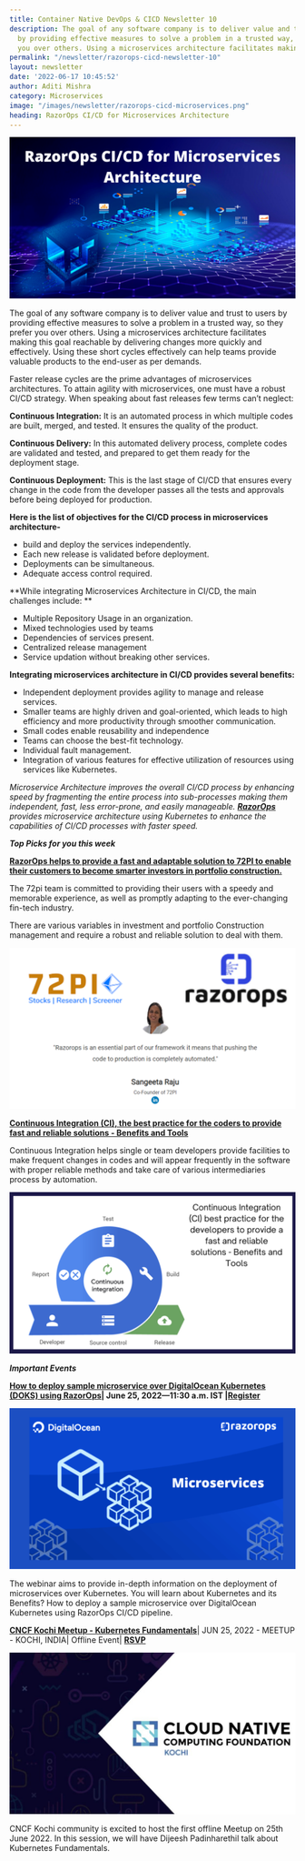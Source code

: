 ```yaml
---
title: Container Native DevOps & CICD Newsletter 10
description: The goal of any software company is to deliver value and trust to users
  by providing effective measures to solve a problem in a trusted way, so they prefer
  you over others. Using a microservices architecture facilitates making
permalink: "/newsletter/razorops-cicd-newsletter-10"
layout: newsletter
date: '2022-06-17 10:45:52'
author: Aditi Mishra
category: Microservices
image: "/images/newsletter/razorops-cicd-microservices.png"
heading: RazorOps CI/CD for Microservices Architecture
---
```


![](/images/newsletter/razorops-cicd-microservices.png)


The goal of any software company is to deliver value and trust to users by providing effective measures to solve a problem in a trusted way, so they prefer you over others. Using a microservices architecture facilitates making this goal reachable by delivering changes more quickly and effectively. Using these short cycles effectively can help teams provide valuable products to the end-user as per demands.


Faster release cycles are the prime advantages of microservices architectures. To attain agility with microservices, one must have a robust CI/CD strategy. When speaking about fast releases few terms can’t neglect:

**Continuous Integration:**  It is an automated process in which multiple codes are built, merged, and tested. It ensures the quality of the product.

**Continuous Delivery:** In this automated delivery process, complete codes are validated and tested, and prepared to get them ready for the deployment stage.

**Continuous Deployment:** This is the last stage of CI/CD that ensures every change in the code from the developer passes all the tests and approvals before being deployed for production.


**Here is the list of objectives for the CI/CD process in microservices architecture-**

* build and deploy the services independently.
* Each new release is validated before deployment.
* Deployments can be simultaneous.
* Adequate access control required.

**While integrating Microservices Architecture in CI/CD, the main challenges include: **

* Multiple Repository Usage in an organization.
* Mixed technologies used by teams
* Dependencies of services present.
* Centralized release management
* Service updation without breaking other services.


**Integrating microservices architecture in CI/CD provides several benefits:**

* Independent deployment provides agility to manage and release services.
* Smaller teams are highly driven and goal-oriented, which leads to high efficiency and more productivity through smoother communication.
* Small codes enable reusability and independence
* Teams can choose the best-fit technology.
* Individual fault management.
* Integration of various features for effective utilization of resources using services like Kubernetes.


*Microservice Architecture improves the overall CI/CD process by enhancing speed by fragmenting the entire process into sub-processes making them independent, fast, less error-prone, and easily manageable. **[RazorOps](https://bit.ly/3HyagtB)** provides microservice architecture using Kubernetes to enhance the capabilities of CI/CD processes with faster speed.*


***Top Picks for you this week***

**[RazorOps helps to provide a fast and adaptable solution to 72PI to enable their customers to become smarter investors in portfolio construction.](https://bit.ly/3HBcQ2i)**

The 72pi team is committed to providing their users with a speedy and memorable experience, as well as promptly adapting to the ever-changing fin-tech industry.

There are various variables in investment and portfolio Construction management and require a robust and reliable solution to deal with them.

![](/images/newsletter/72pi-razorops-au.png)


**[Continuous Integration (CI), the best practice for the coders to provide fast and reliable solutions - Benefits and Tools](https://bit.ly/3n028c5)**

Continuous Integration helps single or team developers provide facilities to make frequent changes in codes and will appear frequently in the software with proper reliable methods and take care of various intermediaries process by automation.

![](/images/newsletter/ci-best-practice.png)


***Important Events***

**[How to deploy sample microservice over DigitalOcean Kubernetes (DOKS) using RazorOps](https://bit.ly/3O3kuos)| June 25, 2022—11:30 a.m. IST |[Register](https://bit.ly/3O3kuos)**

![](/images/newsletter/razorops-microservices.png)

The webinar aims to provide in-depth information on the deployment of microservices over Kubernetes. You will learn about Kubernetes and its Benefits? How to deploy a sample microservice over DigitalOcean Kubernetes using RazorOps CI/CD pipeline.


**[CNCF Kochi Meetup - Kubernetes Fundamentals](https://community.cncf.io/events/details/cncf-kochi-presents-cncf-kochi-meetup-kubernetes-fundamentals/)**| JUN 25, 2022 - MEETUP - KOCHI, INDIA| Offline Event| **[RSVP](https://community.cncf.io/events/details/cncf-kochi-presents-cncf-kochi-meetup-kubernetes-fundamentals/)**

![](/images/newsletter/cloud-native-razorops.png)

CNCF Kochi community is excited to host the first offline Meetup on 25th June 2022. In this session, we will have Dijeesh Padinharethil talk about Kubernetes Fundamentals.
